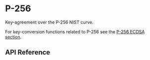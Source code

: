 <!-- Note: This module is already well-documented. Blocked by https://github.com/cryspen/hacl-star/issues/14 -->

# P-256

Key-agreement over the P-256 NIST curve.

For key-conversion functions related to P-256 see the [P-256 ECDSA section](../../signature/ecdsa/p256.md).

## API Reference

```{doxygenfunction} Hacl_P256_dh_initiator
```

```{doxygenfunction} Hacl_P256_dh_responder
```


